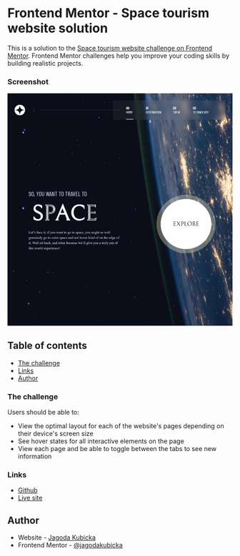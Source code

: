 # Frontend Mentor - Space tourism website solution

This is a solution to the [Space tourism website challenge on Frontend Mentor](https://www.frontendmentor.io/challenges/space-tourism-multipage-website-gRWj1URZ3). Frontend Mentor challenges help you improve your coding skills by building realistic projects.

### Screenshot

![Design preview for the Personal portfolio](./webscreenshot.png)

## Table of contents

- [The challenge](#the-challenge)
- [Links](#links)
- [Author](#author)

### The challenge

Users should be able to:

- View the optimal layout for each of the website's pages depending on their device's screen size
- See hover states for all interactive elements on the page
- View each page and be able to toggle between the tabs to see new information

### Links

- [Github](https://github.com/jagodakubicka/Space-Tourism-Frontend-Mentor)
- [Live site](https://space-tourism-frontend-mentor-one.vercel.app/index.html)

## Author

- Website - [Jagoda Kubicka](https://jagoda-kubicka.vercel.app/)
- Frontend Mentor - [@jagodakubicka](https://www.frontendmentor.io/profile/jagodakubicka)
